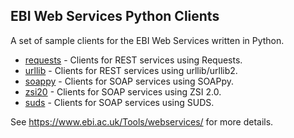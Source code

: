 ## EBI Web Services Python Clients

A set of sample clients for the EBI Web Services written in Python.

* [requests](requests/) - Clients for REST services using Requests.
* [urllib](urllib/) - Clients for REST services using urllib/urllib2.
* [soappy](soappy/) - Clients for SOAP services using SOAPpy.
* [zsi20](zsi20/) - Clients for SOAP services using ZSI 2.0.
* [suds](suds/) - Clients for SOAP services using SUDS.

See https://www.ebi.ac.uk/Tools/webservices/ for more details.
